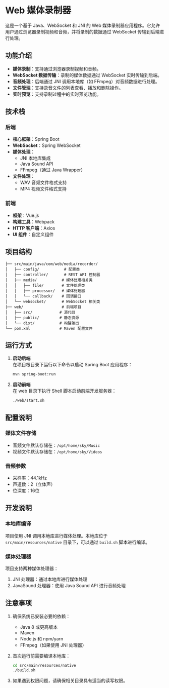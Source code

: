 # Web 媒体录制器

这是一个基于 Java、WebSocket 和 JNI 的 Web 媒体录制器应用程序。它允许用户通过浏览器录制视频和音频，并将录制的数据通过 WebSocket 传输到后端进行处理。

## 功能介绍

- **媒体录制**：支持通过浏览器录制视频和音频。
- **WebSocket 数据传输**：录制的媒体数据通过 WebSocket 实时传输到后端。
- **音频处理**：后端通过 JNI 调用本地库（如 FFmpeg）对音频数据进行处理。
- **文件管理**：支持录音文件的列表查看、播放和删除操作。
- **实时预览**：支持录制过程中的实时预览功能。

## 技术栈

### 后端
- **核心框架**：Spring Boot
- **WebSocket**：Spring WebSocket
- **媒体处理**：
  - JNI 本地库集成
  - Java Sound API
  - FFmpeg（通过 Java Wrapper）
- **文件处理**：
  - WAV 音频文件格式支持
  - MP4 视频文件格式支持

### 前端
- **框架**：Vue.js
- **构建工具**：Webpack
- **HTTP 客户端**：Axios
- **UI 组件**：自定义组件

## 项目结构

```
├── src/main/java/com/web/media/recorder/
│   ├── config/           # 配置类
│   ├── controller/       # REST API 控制器
│   ├── media/           # 媒体处理相关类
│   │   ├── file/        # 文件处理类
│   │   ├── processor/   # 媒体处理器
│   │   └── callback/    # 回调接口
│   └── websocket/       # WebSocket 相关类
├── web/                 # 前端项目
│   ├── src/            # 源代码
│   ├── public/         # 静态资源
│   └── dist/           # 构建输出
└── pom.xml             # Maven 配置文件
```

## 运行方式

1. **启动后端**  
   在项目根目录下运行以下命令以启动 Spring Boot 应用程序：
   ```bash
   mvn spring-boot:run
   ```

2. **启动前端**  
   在 web 目录下执行 Shell 脚本启动前端开发服务器：
   ```bash
   ./web/start.sh
   ```

## 配置说明

### 媒体文件存储
- 音频文件默认存储在：`/opt/home/sky/Music`
- 视频文件默认存储在：`/opt/home/sky/Videos`

### 音频参数
- 采样率：44.1kHz
- 声道数：2（立体声）
- 位深度：16位

## 开发说明

### 本地库编译
项目使用 JNI 调用本地库进行媒体处理。本地库位于 `src/main/resources/native` 目录下，可以通过 `build.sh` 脚本进行编译。

### 媒体处理器
项目支持两种媒体处理器：
1. JNI 处理器：通过本地库进行媒体处理
2. JavaSound 处理器：使用 Java Sound API 进行音频处理

## 注意事项

1. 确保系统已安装必要的依赖：
   - Java 8 或更高版本
   - Maven
   - Node.js 和 npm/yarn
   - FFmpeg（如果使用 JNI 处理器）

2. 首次运行前需要编译本地库：
   ```bash
   cd src/main/resources/native
   ./build.sh
   ```

3. 如果遇到权限问题，请确保相关目录具有适当的读写权限。